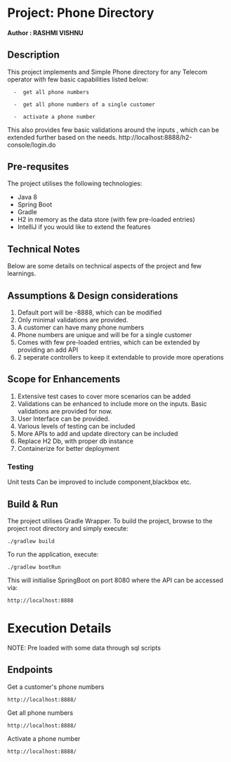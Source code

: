 
#                                                   Project: Phone Directory
#### Author : RASHMI VISHNU

##  Description
This project implements and Simple Phone directory for any Telecom operator with few basic capabilities listed below:
      
      -  get all phone numbers
      
      -  get all phone numbers of a single customer
      
      -  activate a phone number
This also provides few basic validations around the inputs , which can be extended further based on the needs.
http://localhost:8888/h2-console/login.do

## Pre-requsites
The project utilises the following technologies:
- Java 8
- Spring Boot
- Gradle
- H2 in memory as the data store (with few pre-loaded entries)
- IntelliJ if you would like to extend the features

## Technical Notes
Below are some details on technical aspects of the project and few learnings.

## Assumptions & Design considerations
1. Default port will be -8888, which can be modified
2. Only minimal validations are provided.
3. A customer can have many phone numbers 
4. Phone numbers are unique and will be for a single customer
5. Comes with few pre-loaded entries, which can be extended by providing an add API
6. 2 seperate controllers to keep it extendable to provide more operations

## Scope for Enhancements
1. Extensive test cases to cover more scenarios can be added
2. Validations can be enhanced to include more on the inputs. Basic validations are provided for now.
3. User Interface can be provided.
4. Various levels of testing can be included
5. More APIs to add and update directory can be included
6. Replace H2 Db, with proper db instance 
7. Containerize for better deployment


### Testing
Unit tests
Can be improved to include component,blackbox etc.
 

## Build & Run
The project utilises Gradle Wrapper.
To build the project, browse to the project root directory and simply execute:
```
./gradlew build
```
To run the application, execute:
```
./gradlew bootRun
```
This will initialise SpringBoot on port 8080 where the API can be accessed via:
```
http://localhost:8888
```
  
# Execution Details
NOTE: Pre loaded with some data through sql scripts


## Endpoints
Get a customer's phone numbers
```shell
http://localhost:8888/ 
```

Get all phone numbers
```shell
http://localhost:8888/ 
```

Activate a phone number
```shell
http://localhost:8888/ 
```
  
